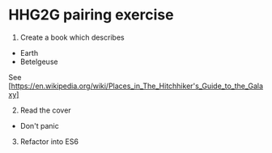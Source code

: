 # HHG2G pairing exercise

1. Create a book which describes
* Earth
* Betelgeuse

See [https://en.wikipedia.org/wiki/Places_in_The_Hitchhiker's_Guide_to_the_Galaxy]

2. Read the cover
* Don't panic

3. Refactor into ES6 

